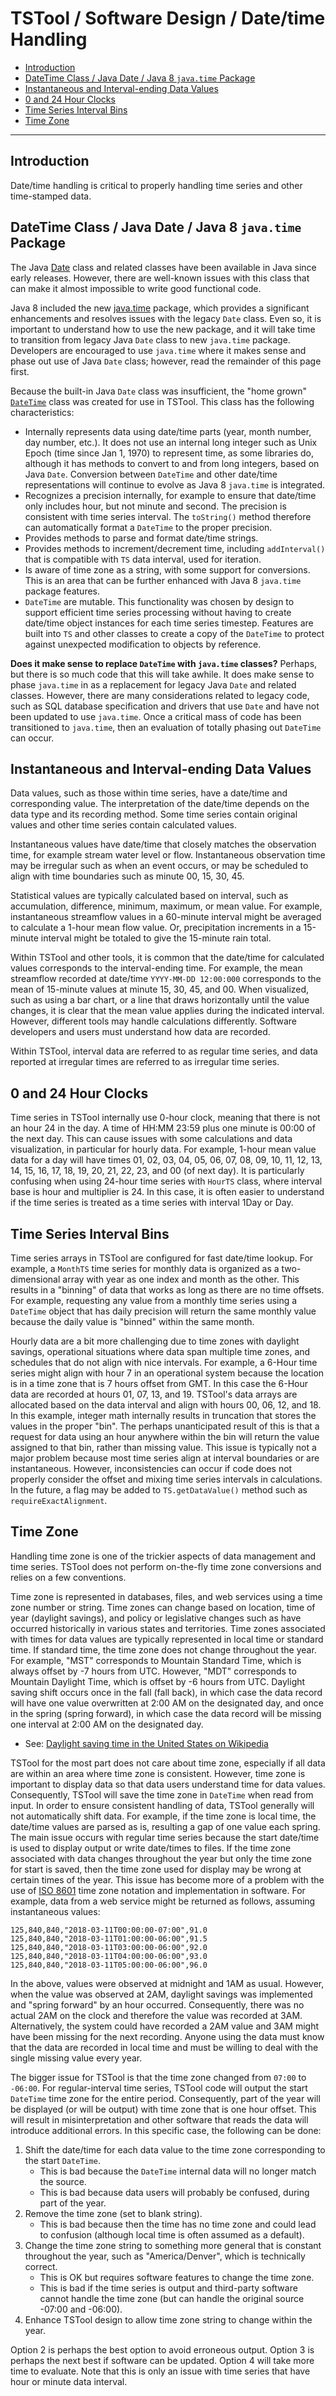 # TSTool / Software Design / Date/time Handling #

*   [Introduction](#introduction)
*   [DateTime Class / Java Date / Java 8 `java.time` Package](#datetime-class-java-date-java-8-javatime-package)
*   [Instantaneous and Interval-ending Data Values](#instantaneous-and-interval-ending-data-values)
*   [0 and 24 Hour Clocks](#0-and-24-hour-clocks)
*   [Time Series Interval Bins](#time-series-interval-bins)
*   [Time Zone](#time-zone)

----------------

## Introduction ##

Date/time handling is critical to properly handling time series and other time-stamped data.

## DateTime Class / Java Date / Java 8 `java.time` Package ##

The Java [Date](https://docs.oracle.com/javase/8/docs/api/java/util/Date.html) class and related classes have been available in Java since early releases.
However, there are well-known issues with this class that can make it almost impossible to write good functional code.

Java 8 included the new [java.time](https://docs.oracle.com/javase/8/docs/api/java/time/package-summary.html) package,
which provides a significant enhancements and resolves issues with the legacy `Date` class.
Even so, it is important to understand how to use the new package, and it will take time to transition from legacy Java `Date` class to new `java.time` package.
Developers are encouraged to use `java.time` where it makes sense and phase out use of Java `Date` class; however, read the remainder of this page first.

Because the built-in Java `Date` class was insufficient, the "home grown"
[`DateTime`](https://github.com/OpenCDSS/cdss-lib-common-java/blob/master/src/RTi/Util/Time/DateTime.java) class was created for use in TSTool.
This class has the following characteristics:

*   Internally represents data using date/time parts (year, month number, day number, etc.).
    It does not use an internal long integer such as Unix Epoch (time since Jan 1, 1970) to represent time, as some libraries do,
    although it has methods to convert to and from long integers, based on Java `Date`.
    Conversion between `DateTime` and other date/time representations will continue to evolve as Java 8 `java.time` is integrated.
*   Recognizes a precision internally, for example to ensure that date/time only includes hour, but not minute and second.
    The precision is consistent with time series interval.
    The `toString()` method therefore can automatically format a `DateTime` to the proper precision.
*   Provides methods to parse and format date/time strings.
*   Provides methods to increment/decrement time, including `addInterval()` that is compatible with `TS` data interval, used for iteration.
*   Is aware of time zone as a string, with some support for conversions.
    This is an area that can be further enhanced with Java 8 `java.time` package features.
*   `DateTime` are mutable.  This functionality was chosen by design to support efficient time series processing without
    having to create date/time object instances for each time series timestep.
    Features are built into `TS` and other classes to create a copy of the `DateTime` to protect against unexpected modification to objects by reference.

**Does it make sense to replace `DateTime` with `java.time` classes?** Perhaps, but there is so much code that this will take awhile.
It does make sense to phase `java.time` in as a replacement for legacy Java `Date` and related classes.
However, there are many considerations related to legacy code, such as SQL database specification and drivers that use `Date` and have not been
updated to use `java.time`.
Once a critical mass of code has been transitioned to `java.time`, then an evaluation of totally phasing out `DateTime` can occur.

## Instantaneous and Interval-ending Data Values ##

Data values, such as those within time series, have a date/time and corresponding value.
The interpretation of the date/time depends on the data type and its recording method.
Some time series contain original values and other time series contain calculated values.

Instantaneous values have date/time that closely matches the observation time, for example stream water level or flow.
Instantaneous observation time may be irregular such as when an event occurs,
or may be scheduled to align with time boundaries such as minute 00, 15, 30, 45.

Statistical values are typically calculated based on interval, such as accumulation, difference, minimum, maximum, or mean value.
For example, instantaneous streamflow values in a 60-minute interval might be averaged to calculate a 1-hour mean flow value.
Or, precipitation increments in a 15-minute interval might be totaled to give the 15-minute rain total.

Within TSTool and other tools, it is common that the date/time for calculated values corresponds to the interval-ending time.
For example, the mean streamflow recorded at date/time `YYYY-MM-DD 12:00:000` corresponds to the mean of 15-minute values at minute 15, 30, 45, and 00.
When visualized, such as using a bar chart, or a line that draws horizontally until the value changes, it is clear that the mean
value applies during the indicated interval.
However, different tools may handle calculations differently.
Software developers and users must understand how data are recorded.

Within TSTool, interval data are referred to as regular time series, and data reported at irregular times are referred to as irregular time series.

## 0 and 24 Hour Clocks ##

Time series in TSTool internally use 0-hour clock, meaning that there is not an hour 24 in the day.
A time of HH:MM 23:59 plus one minute is 00:00 of the next day.
This can cause issues with some calculations and data visualization, in particular for hourly data.
For example, 1-hour mean value data for a day will have times
01, 02, 03, 04, 05, 06, 07, 08, 09, 10, 11, 12, 13, 14, 15, 16, 17, 18, 19, 20, 21, 22, 23, and 00 (of next day).
It is particularly confusing when using 24-hour time series with `HourTS` class, where interval base is hour and multiplier is 24.
In this case, it is often easier to understand if the time series is treated as a time series with interval 1Day or Day.

## Time Series Interval Bins ##

Time series arrays in TSTool are configured for fast date/time lookup.
For example, a `MonthTS` time series for monthly data is organized as a two-dimensional array with year as one index and month as the other.
This results in a "binning" of data that works as long as there are no time offsets.
For example, requesting any value from a monthly time series using a `DateTime` object that has daily precision will return
the same monthly value because the daily value is "binned" within the same month.

Hourly data are a bit more challenging due to time zones with daylight savings, operational situations where data span multiple time zones,
and schedules that do not align with nice intervals.  For example, a 6-Hour time series might align with hour 7 in an operational system because the location
is in a time zone that is 7 hours offset from GMT.  In this case the 6-Hour data are recorded at hours 01, 07, 13, and 19.
TSTool's data arrays are allocated based on the data interval and align with hours 00, 06, 12, and 18.
In this example, integer math internally results in truncation that stores the values in the proper "bin".
The perhaps unanticipated result of this is that a request for data using an hour anywhere within the bin will return the value assigned to that bin,
rather than missing value.
This issue is typically not a major problem because most time series align at interval boundaries or are instantaneous.
However, inconsistencies can occur if code does not properly consider the offset
and mixing time series intervals in calculations.
In the future, a flag may be added to `TS.getDataValue()` method such as `requireExactAlignment`.

## Time Zone ##

Handling time zone is one of the trickier aspects of data management and time series.
TSTool does not perform on-the-fly time zone conversions and relies on a few conventions.

Time zone is represented in databases, files, and web services using a time zone number or string.
Time zones can change based on location, time of year (daylight savings),
and policy or legislative changes such as have occurred historically in various states and territories.
Time zones associated with times for data values are typically represented in local time or standard time.
If standard time, the time zone does not change throughout the year.
For example, "MST" corresponds to Mountain Standard Time, which is always offset by -7 hours from UTC.
However, "MDT" corresponds to Mountain Daylight Time, which is offset by -6 hours from UTC.
Daylight saving shift occurs once in the fall (fall back), in which case the data record will have one value overwritten at 2:00 AM on the designated day,
and once in the spring (spring forward), in which case the data record will be missing one interval at 2:00 AM on the designated day.

*   See:  [Daylight saving time in the United States on Wikipedia](https://en.wikipedia.org/wiki/Daylight_saving_time_in_the_United_States)

TSTool for the most part does not care about time zone, especially if all data are within an area where time zone is consistent.
However, time zone is important to display data so that data users understand time for data values.
Consequently, TSTool will save the time zone in `DateTime` when read from input.
In order to ensure consistent handling of data, TSTool generally will not automatically shift data.
For example, if the time zone is local time, the date/time values are parsed as is, resulting a gap of one value each spring.
The main issue occurs with regular time series because the start date/time is used to display output or write date/times to files.
If the time zone associated with data changes throughout the year but only the time zone for start is saved,
then the time zone used for display may be wrong at certain times of the year.
This issue has become more of a problem with the use of [ISO 8601](https://en.wikipedia.org/wiki/ISO_8601) time zone notation
and implementation in software.
For example, data from a web service might be returned as follows, assuming instantaneous values:

```text
125,840,840,"2018-03-11T00:00:00-07:00",91.0
125,840,840,"2018-03-11T01:00:00-06:00",91.5
125,840,840,"2018-03-11T03:00:00-06:00",92.0
125,840,840,"2018-03-11T04:00:00-06:00",93.0
125,840,840,"2018-03-11T05:00:00-06:00",96.0
```

In the above, values were observed at midnight and 1AM as usual.  However, when the value was observed at 2AM, daylight savings was implemented and "spring forward" by an hour occurred.
Consequently, there was no actual 2AM on the clock and therefore the value was recorded at 3AM.
Alternatively, the system could have recorded a 2AM value and 3AM might have been missing for the next recording.
Anyone using the data must know that the data are recorded in local time and must be willing to deal with the single missing value every year.

The bigger issue for TSTool is that the time zone changed from `07:00` to `-06:00`.
For regular-interval time series, TSTool code will output the start `DateTime` time zone for the entire period.
Consequently, part of the year will be displayed (or will be output) with time zone that is one hour offset.
This will result in misinterpretation and other software that reads the data will introduce additional errors.
In this specific case, the following can be done:

1.  Shift the date/time for each data value to the time zone corresponding to the start `DateTime`.
    *   This is bad because the `DateTime` internal data will no longer match the source.
    *   This is bad because data users will probably be confused, during part of the year.
2.  Remove the time zone (set to blank string).
    *   This is bad because then the time has no time zone and could lead to confusion (although local time is often assumed as a default).
3.  Change the time zone string to something more general that is constant throughout the year, such as "America/Denver",
    which is technically correct.
    *   This is OK but requires software features to change the time zone.
    *   This is bad if the time series is output and third-party software cannot handle the time zone
        (but can handle the original source -07:00 and -06:00).
4.  Enhance TSTool design to allow time zone string to change within the year.

Option 2 is perhaps the best option to avoid erroneous output.
Option 3 is perhaps the next best if software can be updated.
Option 4 will take more time to evaluate.
Note that this is only an issue with time series that have hour or minute data interval.
